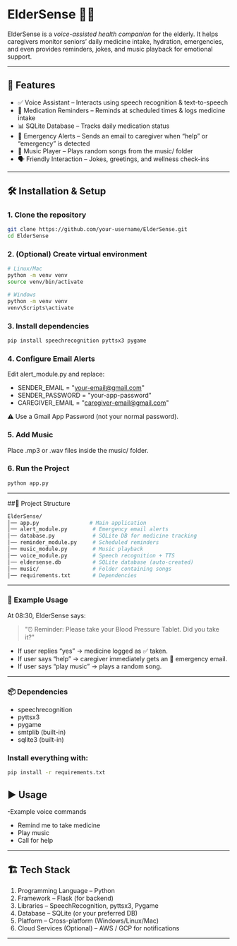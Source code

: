 # ElderSense 🧓🤖

ElderSense is a *voice-assisted health companion* for the elderly. It helps caregivers monitor seniors’ daily medicine intake, hydration, emergencies, and even provides reminders, jokes, and music playback for emotional support.  

---

## 🚀 Features
- ✅ Voice Assistant – Interacts using speech recognition & text-to-speech  
- 💊 Medication Reminders – Reminds at scheduled times & logs medicine intake  
- 📊 SQLite Database – Tracks daily medication status  
- 📧 Emergency Alerts – Sends an email to caregiver when “help” or “emergency” is detected  
- 🎵 Music Player – Plays random songs from the music/ folder  
- 🗣 Friendly Interaction – Jokes, greetings, and wellness check-ins  

---
## 🛠 Installation & Setup

### 1. Clone the repository
```bash
git clone https://github.com/your-username/ElderSense.git
cd ElderSense
```
### 2. (Optional) Create virtual environment
```bash
# Linux/Mac
python -m venv venv
source venv/bin/activate

# Windows
python -m venv venv
venv\Scripts\activate
```
### 3. Install dependencies
```bash
pip install speechrecognition pyttsx3 pygame
```
### 4. Configure Email Alerts

Edit alert_module.py and replace:
 - SENDER_EMAIL = "your-email@gmail.com"
  - SENDER_PASSWORD = "your-app-password"
 -  CAREGIVER_EMAIL = "caregiver-email@gmail.com"

⚠ Use a Gmail App Password (not your normal password).

### 5. Add Music
Place .mp3 or .wav files inside the music/ folder.

### 6. Run the Project
```bash
python app.py
```

---

##📂 Project Structure
```bash
ElderSense/
│── app.py                # Main application
│── alert_module.py        # Emergency email alerts
│── database.py            # SQLite DB for medicine tracking
│── reminder_module.py     # Scheduled reminders
│── music_module.py        # Music playback
│── voice_module.py        # Speech recognition + TTS
│── eldersense.db          # SQLite database (auto-created)
│── music/                 # Folder containing songs
│── requirements.txt       # Dependencies

```
---

### 🧪 Example Usage

At 08:30, ElderSense says:

> "⏰ Reminder: Please take your Blood Pressure Tablet. Did you take it?"

- If user replies “yes” → medicine logged as ✅ taken.
- If user says “help” → caregiver immediately gets an 📧 emergency email.
- If user says “play music” → plays a random song.

---

### 📦 Dependencies

- speechrecognition
- pyttsx3
- pygame
- smtplib (built-in)
- sqlite3 (built-in)


### Install everything with:
```bash
pip install -r requirements.txt
```

##  ▶ Usage

-Example voice commands
- Remind me to take medicine
- Play music
- Call for help

---

## 🏗 Tech Stack

1. Programming Language – Python
2. Framework – Flask (for backend)
3. Libraries – SpeechRecognition, pyttsx3, Pygame
4. Database – SQLite (or your preferred DB)
5. Platform – Cross-platform (Windows/Linux/Mac)
6. Cloud Services (Optional) – AWS / GCP for notifications

---
